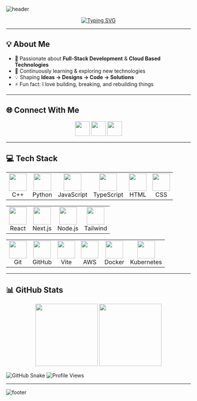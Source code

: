 <!-- Header -->
![header](https://capsule-render.vercel.app/api?type=rect&color=0:FF6B6B,100:4ECDC4&height=180&section=header&text=✨%20Hey%2C%20I'm%20Aryan%20Mukund%20Singh%20✨&fontSize=40&fontColor=fff&fontAlignY=35)

<!-- Typing Intro -->
<p align="center">
  <a href="https://git.io/typing-svg">
    <img src="https://readme-typing-svg.herokuapp.com?font=Fira+Code&size=22&pause=1000&color=4ECDC4&center=true&vCenter=true&width=600&lines=💫+Full-Stack+Developer;🤖+Cloud+Computing+Enthusiast;🚀+Building+Scalable+Solutions;🌱+Always+Learning+New+Tech" alt="Typing SVG" />
  </a>
</p>

---

## 💡 About Me
- 🎯 Passionate about **Full-Stack Development** & **Cloud Based Technologies**  
- 🌱 Continuously learning & exploring new technologies  
- 💡 Shaping **Ideas → Designs → Code → Solutions**
- ⚡ Fun fact: I love building, breaking, and rebuilding things  

---

## 🌐 Connect With Me
<p align="center">
  <a href="https://www.instagram.com/aryan4.03/"><img src="https://skillicons.dev/icons?i=instagram" height="40"/></a>
  <a href="https://www.linkedin.com/in/aryan-mukund-singh/"><img src="https://skillicons.dev/icons?i=linkedin" height="40"/></a>
  <a href="mailto:singharyan432002@gmail.com"><img src="https://skillicons.dev/icons?i=gmail" height="40"/></a>
</p>

---

## 💻 Tech Stack

<p align="center">

  <!-- Languages -->
  <table>
    <tr>
      <td align="center"><img src="https://skillicons.dev/icons?i=cpp" width="48"/><br>C++</td>
      <td align="center"><img src="https://skillicons.dev/icons?i=python" width="48"/><br>Python</td>
      <td align="center"><img src="https://skillicons.dev/icons?i=js" width="48"/><br>JavaScript</td>
      <td align="center"><img src="https://skillicons.dev/icons?i=ts" width="48"/><br>TypeScript</td>
      <td align="center"><img src="https://skillicons.dev/icons?i=html" width="48"/><br>HTML</td>
      <td align="center"><img src="https://skillicons.dev/icons?i=css" width="48"/><br>CSS</td>
    </tr>
  </table>

  <!-- Frameworks -->
  <table>
    <tr>
      <td align="center"><img src="https://skillicons.dev/icons?i=react" width="48"/><br>React</td>
      <td align="center"><img src="https://skillicons.dev/icons?i=nextjs" width="48"/><br>Next.js</td>
      <td align="center"><img src="https://skillicons.dev/icons?i=nodejs" width="48"/><br>Node.js</td>
      <td align="center"><img src="https://skillicons.dev/icons?i=tailwind" width="48"/><br>Tailwind</td>
    </tr>
  </table>

  <!-- DevOps / Tools -->
  <table>
    <tr>
      <td align="center"><img src="https://skillicons.dev/icons?i=git" width="48"/><br>Git</td>
      <td align="center"><img src="https://skillicons.dev/icons?i=github" width="48"/><br>GitHub</td>
      <td align="center"><img src="https://skillicons.dev/icons?i=vite" width="48"/><br>Vite</td>
      <td align="center"><img src="https://skillicons.dev/icons?i=aws" width="48"/><br>AWS</td>
      <td align="center"><img src="https://skillicons.dev/icons?i=docker" width="48"/><br>Docker</td>
      <td align="center"><img src="https://skillicons.dev/icons?i=kubernetes" width="48"/><br>Kubernetes</td>
    </tr>
  </table>

</p>


---

## 📊 GitHub Stats
<p align="center">
  <img src="https://nirzak-streak-stats.vercel.app/?user=Aryan-040&theme=tokyonight" height="170" />
  <img src="https://github-readme-stats.vercel.app/api/top-langs/?username=Aryan-040&layout=compact&theme=tokyonight&hide_border=true" height="170" />
</p>

![GitHub Snake](https://github.com/Aryan-040/Aryan-040/blob/output/github-contribution-grid-snake.svg)
![Profile Views](https://komarev.com/ghpvc/?username=Aryan-040&color=blueviolet&style=flat)

---

<!-- Footer -->
![footer](https://capsule-render.vercel.app/api?type=waving&color=0:4ECDC4,100:FF6B6B&height=120&section=footer)
